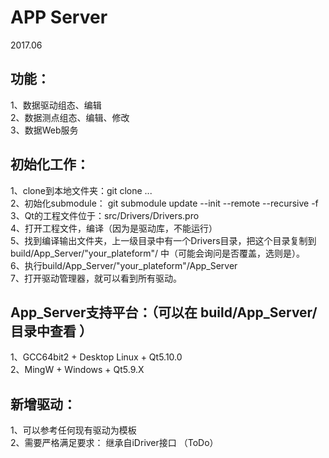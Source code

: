 # APP Server  
2017.06  

## 功能：  

1、数据驱动组态、编辑  
2、数据测点组态、编辑、修改  
3、数据Web服务  

## 初始化工作：  

1、clone到本地文件夹：git clone ...  
2、初始化submodule： git submodule update --init --remote --recursive -f  
3、Qt的工程文件位于：src/Drivers/Drivers.pro  
4、打开工程文件，编译（因为是驱动库，不能运行）  
5、找到编译输出文件夹，上一级目录中有一个Drivers目录，把这个目录复制到 build/App_Server/"your_plateform"/ 中（可能会询问是否覆盖，选则是）。  
6、执行build/App_Server/"your_plateform"/App_Server  
7、打开驱动管理器，就可以看到所有驱动。   

## App_Server支持平台：（可以在 build/App_Server/ 目录中查看 ）

1、GCC64bit2 + Desktop Linux + Qt5.10.0  
2、MingW + Windows + Qt5.9.X  

## 新增驱动：

1、可以参考任何现有驱动为模板  
2、需要严格满足要求：	继承自iDriver接口 （ToDo）  
